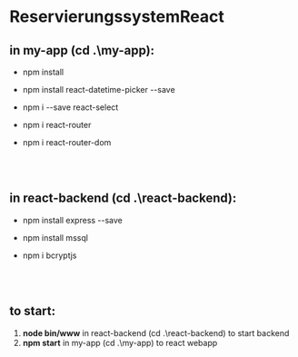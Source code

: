 # ReservierungssystemReact

## in my-app (cd .\my-app\):

- npm install

- npm install react-datetime-picker --save

- npm i --save react-select
 
- npm i react-router
 
- npm i react-router-dom

<br />
<br />


## in react-backend (cd .\react-backend\):

- npm install express --save

- npm install mssql

- npm i bcryptjs

<br />
<br />

## to start:
1. **node bin/www** in react-backend (cd .\react-backend\) to start backend
2. **npm start**  in my-app (cd .\my-app\) to react webapp
